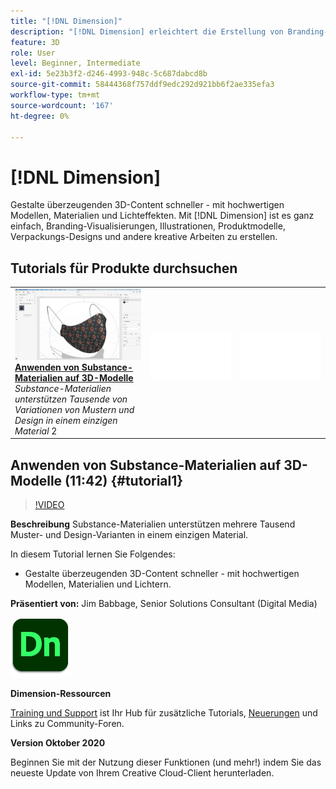 ```yaml
---
title: "[!DNL Dimension]"
description: "[!DNL Dimension] erleichtert die Erstellung von Branding-Visualisierungen, Illustrationen, Produktmodellen, Verpackungsdesigns und anderen kreativen Arbeiten."
feature: 3D
role: User
level: Beginner, Intermediate
exl-id: 5e23b3f2-d246-4993-948c-5c687dabcd8b
source-git-commit: 58444368f757ddf9edc292d921bb6f2ae335efa3
workflow-type: tm+mt
source-wordcount: '167'
ht-degree: 0%

---
```


# [!DNL Dimension]

Gestalte überzeugenden 3D-Content schneller - mit hochwertigen Modellen, Materialien und Lichteffekten. Mit [!DNL Dimension] ist es ganz einfach, Branding-Visualisierungen, Illustrationen, Produktmodelle, Verpackungs-Designs und andere kreative Arbeiten zu erstellen.

## Tutorials für Produkte durchsuchen

<table style="table-layout:fixed">
<tr>
 <td>
   <a href="dimension.md#tutorial1">
      <img alt="Anwenden von Substance-Materialien auf 3D-Modelle" src="../assets/dimension_substanceAndGraphics_babbage_thumbnail.jpg" />
   </a>
    <div>
   <a href="dimension.md#tutorial1"><strong>Anwenden von Substance-Materialien auf 3D-Modelle</strong></a>
    </div>
    <em>Substance-Materialien unterstützen Tausende von Variationen von Mustern und Design in einem einzigen Material</em>
    2<br>
  </td>
  <td>
    <img alt="Spacer" src="../assets/Whitespacer.png" />
    <div>
    <br>
  </td>
  <td>
    <img alt="Spacer" src="../assets/Whitespacer.png" />
    <div>
    <br>
  </td>
</tr>
</table>

## Anwenden von Substance-Materialien auf 3D-Modelle (11:42) {#tutorial1}

>[!VIDEO](https://video.tv.adobe.com/v/326944?hidetitle=true)

**Beschreibung**
Substance-Materialien unterstützen mehrere Tausend Muster- und Design-Varianten in einem einzigen Material.

In diesem Tutorial lernen Sie Folgendes:
* Gestalte überzeugenden 3D-Content schneller - mit hochwertigen Modellen, Materialien und Lichtern.

**Präsentiert von:**
Jim Babbage, Senior Solutions Consultant (Digital Media)

![Dimension-Logo](../assets/dn_appicon_96.png)

**Dimension-Ressourcen**

[Training und Support](https://helpx.adobe.com/support/dimension.html) ist Ihr Hub für zusätzliche Tutorials, [Neuerungen](https://helpx.adobe.com/dimension/user-guide.html/dimension/using/whats-new.ug.html) und Links zu Community-Foren.

**Version Oktober 2020**

Beginnen Sie mit der Nutzung dieser Funktionen (und mehr!) indem Sie das neueste Update von Ihrem Creative Cloud-Client herunterladen.
